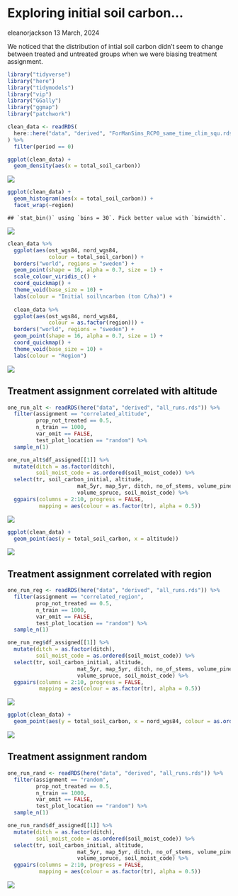 Exploring initial soil carbon…
================
eleanorjackson
13 March, 2024

We noticed that the distribution of intial soil carbon didn’t seem to
change between treated and untreated groups when we were biasing
treatment assignment.

``` r
library("tidyverse")
library("here")
library("tidymodels")
library("vip")
library("GGally")
library("ggmap")
library("patchwork")
```

``` r
clean_data <- readRDS(
  here::here("data", "derived", "ForManSims_RCP0_same_time_clim_squ.rds")
) %>% 
  filter(period == 0)

ggplot(clean_data) +
  geom_density(aes(x = total_soil_carbon))
```

![](figures/2024-03-13_explore-initial-soil-c/unnamed-chunk-1-1.png)<!-- -->

``` r
ggplot(clean_data) +
  geom_histogram(aes(x = total_soil_carbon)) +
  facet_wrap(~region)
```

    ## `stat_bin()` using `bins = 30`. Pick better value with `binwidth`.

![](figures/2024-03-13_explore-initial-soil-c/unnamed-chunk-1-2.png)<!-- -->

``` r
clean_data %>%
  ggplot(aes(ost_wgs84, nord_wgs84,
             colour = total_soil_carbon)) +
  borders("world", regions = "sweden") +
  geom_point(shape = 16, alpha = 0.7, size = 1) +
  scale_colour_viridis_c() +
  coord_quickmap() +
  theme_void(base_size = 10) +
  labs(colour = "Initial soil\ncarbon (ton C/ha)") +
  
  clean_data %>%
  ggplot(aes(ost_wgs84, nord_wgs84,
             colour = as.factor(region))) +
  borders("world", regions = "sweden") +
  geom_point(shape = 16, alpha = 0.7, size = 1) +
  coord_quickmap() +
  theme_void(base_size = 10) +
  labs(colour = "Region")
```

![](figures/2024-03-13_explore-initial-soil-c/unnamed-chunk-1-3.png)<!-- -->

## Treatment assignment correlated with altitude

``` r
one_run_alt <- readRDS(here("data", "derived", "all_runs.rds")) %>%
  filter(assignment == "correlated_altitude",
         prop_not_treated == 0.5,
         n_train == 1000,
         var_omit == FALSE,
         test_plot_location == "random") %>% 
  sample_n(1)

one_run_alt$df_assigned[[1]] %>% 
  mutate(ditch = as.factor(ditch),
         soil_moist_code = as.ordered(soil_moist_code)) %>% 
  select(tr, soil_carbon_initial, altitude,
                      mat_5yr, map_5yr, ditch, no_of_stems, volume_pine,
                      volume_spruce, soil_moist_code) %>% 
  ggpairs(columns = 2:10, progress = FALSE,
          mapping = aes(colour = as.factor(tr), alpha = 0.5))
```

![](figures/2024-03-13_explore-initial-soil-c/unnamed-chunk-2-1.png)<!-- -->

``` r
ggplot(clean_data) + 
  geom_point(aes(y = total_soil_carbon, x = altitude))
```

![](figures/2024-03-13_explore-initial-soil-c/unnamed-chunk-3-1.png)<!-- -->

## Treatment assignment correlated with region

``` r
one_run_reg <- readRDS(here("data", "derived", "all_runs.rds")) %>%
  filter(assignment == "correlated_region",
         prop_not_treated == 0.5,
         n_train == 1000,
         var_omit == FALSE,
         test_plot_location == "random") %>% 
  sample_n(1)

one_run_reg$df_assigned[[1]] %>% 
  mutate(ditch = as.factor(ditch),
         soil_moist_code = as.ordered(soil_moist_code)) %>% 
  select(tr, soil_carbon_initial, altitude,
                      mat_5yr, map_5yr, ditch, no_of_stems, volume_pine,
                      volume_spruce, soil_moist_code) %>% 
  ggpairs(columns = 2:10, progress = FALSE,
          mapping = aes(colour = as.factor(tr), alpha = 0.5))
```

![](figures/2024-03-13_explore-initial-soil-c/unnamed-chunk-4-1.png)<!-- -->

``` r
ggplot(clean_data) + 
  geom_point(aes(y = total_soil_carbon, x = nord_wgs84, colour = as.ordered(region)))
```

![](figures/2024-03-13_explore-initial-soil-c/unnamed-chunk-5-1.png)<!-- -->

## Treatment assignment random

``` r
one_run_rand <- readRDS(here("data", "derived", "all_runs.rds")) %>%
  filter(assignment == "random",
         prop_not_treated == 0.5,
         n_train == 1000,
         var_omit == FALSE,
         test_plot_location == "random") %>% 
  sample_n(1)

one_run_rand$df_assigned[[1]] %>% 
  mutate(ditch = as.factor(ditch),
         soil_moist_code = as.ordered(soil_moist_code)) %>% 
  select(tr, soil_carbon_initial, altitude,
                      mat_5yr, map_5yr, ditch, no_of_stems, volume_pine,
                      volume_spruce, soil_moist_code) %>% 
  ggpairs(columns = 2:10, progress = FALSE,
          mapping = aes(colour = as.factor(tr), alpha = 0.5))
```

![](figures/2024-03-13_explore-initial-soil-c/unnamed-chunk-6-1.png)<!-- -->
